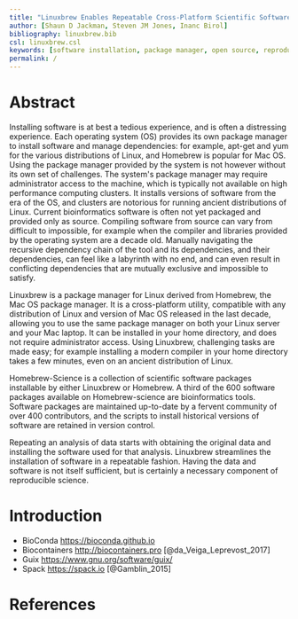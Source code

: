 ```yaml
---
title: "Linuxbrew Enables Repeatable Cross-Platform Scientific Software Installation"
author: [Shaun D Jackman, Steven JM Jones, Inanc Birol]
bibliography: linuxbrew.bib
csl: linuxbrew.csl
keywords: [software installation, package manager, open source, reproducible research, high performance computing]
permalink: /
---
```


# Abstract

Installing software is at best a tedious experience, and is often a distressing experience. Each operating system (OS) provides its own package manager to install software and manage dependencies: for example, apt-get and yum for the various distributions of Linux, and Homebrew is popular for Mac OS. Using the package manager provided by the system is not however without its own set of challenges. The system's package manager may require administrator access to the machine, which is typically not available on high performance computing clusters. It installs versions of software from the era of the OS, and clusters are notorious for running ancient distributions of Linux. Current bioinformatics software is often not yet packaged and provided only as source. Compiling software from source can vary from difficult to impossible, for example when the compiler and libraries provided by the operating system are a decade old. Manually navigating the recursive dependency chain of the tool and its dependencies, and their dependencies, can feel like a labyrinth with no end, and can even result in conflicting dependencies that are mutually exclusive and impossible to satisfy.

Linuxbrew is a package manager for Linux derived from Homebrew, the Mac OS package manager. It is a cross-platform utility, compatible with any distribution of Linux and version of Mac OS released in the last decade, allowing you to use the same package manager on both your Linux server and your Mac laptop. It can be installed in your home directory, and does not require administrator access. Using Linuxbrew, challenging tasks are made easy; for example installing a modern compiler in your home directory takes a few minutes, even on an ancient distribution of Linux.

Homebrew-Science is a collection of scientific software packages installable by either Linuxbrew or Homebrew. A third of the 600 software packages available on Homebrew-science are bioinformatics tools. Software packages are maintained up-to-date by a fervent community of over 400 contributors, and the scripts to install historical versions of software are retained in version control.

Repeating an analysis of data starts with obtaining the original data and installing the software used for that analysis. Linuxbrew streamlines the installation of software in a repeatable fashion. Having the data and software is not itself sufficient, but is certainly a necessary component of reproducible science.

# Introduction

+ BioConda <https://bioconda.github.io>
+ Biocontainers <http://biocontainers.pro> [@da_Veiga_Leprevost_2017]
+ Guix <https://www.gnu.org/software/guix/>
+ Spack <https://spack.io> [@Gamblin_2015]

# References
